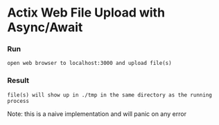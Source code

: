 # Actix Web File Upload with Async/Await

### Run

``` open web browser to localhost:3000 and upload file(s) ```

### Result

``` file(s) will show up in ./tmp in the same directory as the running process ```

Note: this is a naive implementation and will panic on any error

